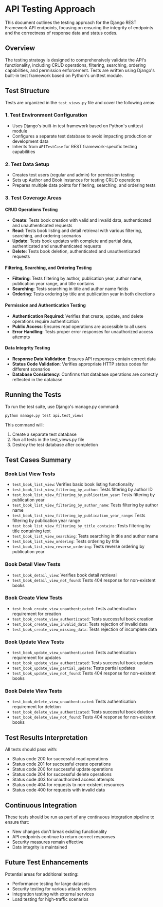 # API Testing Approach

This document outlines the testing approach for the Django REST Framework API endpoints, focusing on ensuring the integrity of endpoints and the correctness of response data and status codes.

## Overview

The testing strategy is designed to comprehensively validate the API's functionality, including CRUD operations, filtering, searching, ordering capabilities, and permission enforcement. Tests are written using Django's built-in test framework based on Python's unittest module.

## Test Structure

Tests are organized in the `test_views.py` file and cover the following areas:

### 1. Test Environment Configuration
- Uses Django's built-in test framework based on Python's unittest module
- Configures a separate test database to avoid impacting production or development data
- Inherits from `APITestCase` for REST framework-specific testing capabilities

### 2. Test Data Setup
- Creates test users (regular and admin) for permission testing
- Sets up Author and Book instances for testing CRUD operations
- Prepares multiple data points for filtering, searching, and ordering tests

### 3. Test Coverage Areas

#### CRUD Operations Testing
- **Create**: Tests book creation with valid and invalid data, authenticated and unauthenticated requests
- **Read**: Tests book listing and detail retrieval with various filtering, searching, and ordering scenarios
- **Update**: Tests book updates with complete and partial data, authenticated and unauthenticated requests
- **Delete**: Tests book deletion, authenticated and unauthenticated requests

#### Filtering, Searching, and Ordering Testing
- **Filtering**: Tests filtering by author, publication year, author name, publication year range, and title contains
- **Searching**: Tests searching in title and author name fields
- **Ordering**: Tests ordering by title and publication year in both directions

#### Permission and Authentication Testing
- **Authentication Required**: Verifies that create, update, and delete operations require authentication
- **Public Access**: Ensures read operations are accessible to all users
- **Error Handling**: Tests proper error responses for unauthorized access attempts

#### Data Integrity Testing
- **Response Data Validation**: Ensures API responses contain correct data
- **Status Code Validation**: Verifies appropriate HTTP status codes for different scenarios
- **Database Consistency**: Confirms that database operations are correctly reflected in the database

## Running the Tests

To run the test suite, use Django's manage.py command:

```bash
python manage.py test api.test_views
```

This command will:
1. Create a separate test database
2. Run all tests in the test_views.py file
3. Destroy the test database after completion

## Test Cases Summary

### Book List View Tests
- `test_book_list_view`: Verifies basic book listing functionality
- `test_book_list_view_filtering_by_author`: Tests filtering by author ID
- `test_book_list_view_filtering_by_publication_year`: Tests filtering by publication year
- `test_book_list_view_filtering_by_author_name`: Tests filtering by author name
- `test_book_list_view_filtering_by_publication_year_range`: Tests filtering by publication year range
- `test_book_list_view_filtering_by_title_contains`: Tests filtering by title containing text
- `test_book_list_view_searching`: Tests searching in title and author name
- `test_book_list_view_ordering`: Tests ordering by title
- `test_book_list_view_reverse_ordering`: Tests reverse ordering by publication year

### Book Detail View Tests
- `test_book_detail_view`: Verifies book detail retrieval
- `test_book_detail_view_not_found`: Tests 404 response for non-existent books

### Book Create View Tests
- `test_book_create_view_unauthenticated`: Tests authentication requirement for creation
- `test_book_create_view_authenticated`: Tests successful book creation
- `test_book_create_view_invalid_data`: Tests rejection of invalid data
- `test_book_create_view_missing_data`: Tests rejection of incomplete data

### Book Update View Tests
- `test_book_update_view_unauthenticated`: Tests authentication requirement for updates
- `test_book_update_view_authenticated`: Tests successful book updates
- `test_book_update_view_partial_update`: Tests partial updates
- `test_book_update_view_not_found`: Tests 404 response for non-existent books

### Book Delete View Tests
- `test_book_delete_view_unauthenticated`: Tests authentication requirement for deletion
- `test_book_delete_view_authenticated`: Tests successful book deletion
- `test_book_delete_view_not_found`: Tests 404 response for non-existent books

## Test Results Interpretation

All tests should pass with:
- Status code 200 for successful read operations
- Status code 201 for successful create operations
- Status code 200 for successful update operations
- Status code 204 for successful delete operations
- Status code 403 for unauthorized access attempts
- Status code 404 for requests to non-existent resources
- Status code 400 for requests with invalid data

## Continuous Integration

These tests should be run as part of any continuous integration pipeline to ensure that:
- New changes don't break existing functionality
- API endpoints continue to return correct responses
- Security measures remain effective
- Data integrity is maintained

## Future Test Enhancements

Potential areas for additional testing:
- Performance testing for large datasets
- Security testing for various attack vectors
- Integration testing with external services
- Load testing for high-traffic scenarios